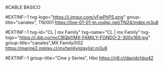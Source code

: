 #CABLE BASICO 

#EXTINF:-1 tvg-logo="https://i.imgur.com/vFwPhPS.png" group-title="canales", TN/001
https://live-01-01-tn.vodgc.net/TN24/index.m3u8

#EXTINF:-1 tvg-id="CL | mx Family" tvg-name="CL | mx Family" tvg-logo="https://i.ibb.co/mcCBQbf/MX-FAMILY-FONDO-2-300x169.jpg" group-title="canales",MX Family/002
https://marine2.miplay.cl/mxfamily/playlist.m3u8




#EXTINF:-1 group-title="Cine y Series", Hbo
https://n9.cl/davidchbo42

